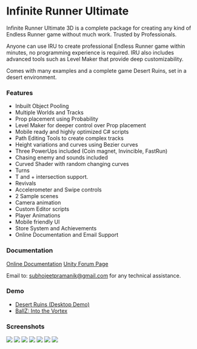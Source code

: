 # Infinite Runner Ultimate

Infinite Runner Ultimate 3D is a complete package for creating any kind of Endless Runner game without much work. Trusted by Professionals. 

Anyone can use IRU to create professional Endless Runner game within minutes, no programming experience is required. IRU also includes advanced tools such as Level Maker that provide deep customizability.

Comes with many examples and a complete game Desert Ruins, set in a desert environment. 

### Features 
* Inbuilt Object Pooling
* Multiple Worlds and Tracks 
* Prop placement using Probability
* Level Maker for deeper control over Prop placement
* Mobile ready and highly optimized C# scripts
* Path Editing Tools to create complex tracks
* Height variations and curves using Bezier curves
* Three PowerUps included (Coin magnet, Invincible, FastRun) 
* Chasing enemy and sounds included 
* Curved Shader with random changing curves
* Turns 
* T and + intersection support.
* Revivals 
* Accelerometer and Swipe controls
* 2 Sample scenes
* Camera animation
* Custom Editor scripts 
* Player Animations
* Mobile friendly UI 
* Store System and Achievements 
* Online Documentation and Email Support

### Documentation
[Online Documentation](http://www.subhojeet.in/irudocs/)
[Unity Forum Page](http://forum.unity3d.com/threads/infinite-runner-ultimate-coming-soon.272328/)

Email to: subhojeetpramanik@gmail.com for any technical assistance.


### Demo 
* [Desert Ruins (Desktop Demo)](https://drive.google.com/file/d/0B_n0oNvbDHhAbWhwc25vdXRKVjg/view)
* [BallZ: Into the Vortex](https://play.google.com/store/apps/details?id=com.bfl.ballz&hl=en)

### Screenshots
![](1.jpg)
![](2.jpg)
![](3.jpg)
![](4.jpg)
![](5.jpg)
![](6.jpg)
![](7.jpg)